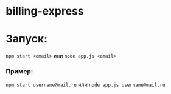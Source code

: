 # billing-express

# Запуск:
`npm start <email>` или `node app.js <email>`

### Пример:
`npm start username@mail.ru` или `node app.js username@mail.ru`

